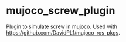 # mujoco_screw_plugin
Plugin to simulate screw in mujoco. Used with https://github.com/DavidPL1/mujoco_ros_pkgs.
